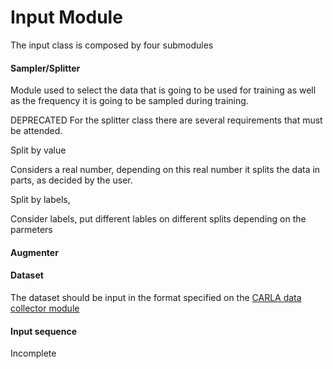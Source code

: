 Input Module
============

The input class is composed by four submodules


#### Sampler/Splitter

Module used to select the data that is going to
be used for training as well as the frequency it is going
to be sampled during training.

DEPRECATED
For the splitter class there are several
requirements that must be attended.

Split by value

Considers a real number, depending on this real number it
splits the data in parts, as decided by the user.

Split by labels,

Consider labels, put different lables on different splits
depending on the parmeters



#### Augmenter


#### Dataset

The dataset should be input in the format specified
on the [CARLA data collector module](https://github.com/carla-simulator/data-collector/blob/master/docs/dataset_format_description.md)



#### Input sequence

Incomplete
